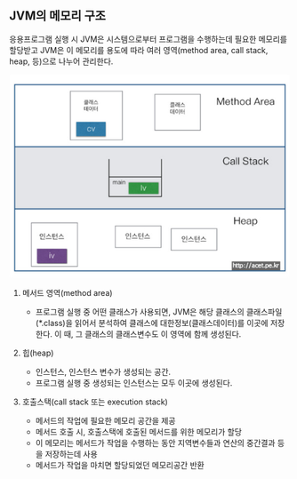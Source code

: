 JVM의 메모리 구조
---
응용프로그램 실행 시 JVM은 시스템으로부터 프로그램을 수행하는데 필요한 메모리를 할당받고 JVM은 이 메모리를 용도에 따라 여러 영역(method area, call stack, heap, 등)으로 나누어 관리한다.

<p align="center">
<img src="../TIL_img/22.01.07/JVM_Memory.jpg">
</p>

1. 메서드 영역(method area)
   - 프로그램 실행 중 어떤 클래스가 사용되면, JVM은 해당 클래스의 클래스파일(*.class)을 읽어서 분석하여 클래스에 대한정보(클래스데이터)를 이곳에 저장한다. 이 때, 그 클래스의 클래스변수도 이 영역에 함께 생성된다.

2. 힙(heap)
   - 인스턴스, 인스턴스 변수가 생성되는 공간.
   - 프로그램 실행 중 생성되는 인스턴스는 모두 이곳에 생성된다.

3. 호출스택(call stack 또는 execution stack)
   - 메서드의 작업에 필요한 메모리 공간을 제공
   - 메서드 호출 시, 호출스택에 호출된 메서드를 위한 메모리가 할당
   - 이 메모리는 메서드가 작업을 수행하는 동안 지역변수들과 연산의 중간결과 등을 저장하는데 사용
   - 메서드가 작업을 마치면 할당되었던 메모리공간 반환

